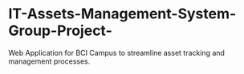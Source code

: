 # IT-Assets-Management-System-Group-Project-
Web Application for BCI Campus to streamline asset tracking and management processes.
